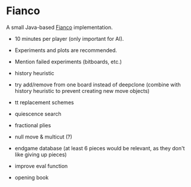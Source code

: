 # Fianco

A small Java-based [Fianco](http://www.di.fc.ul.pt/~jpn/gv/fianco.htm) implementation.

- 10 minutes per player (only important for AI).
- Experiments and plots are recommended.
- Mention failed experiments (bitboards, etc.)

- history heuristic
- try add/remove from one board instead of deepclone (combine with history heuristic to prevent creating new move objects)
- tt replacement schemes
- quiescence search
- fractional plies
- null move & multicut (?)
- endgame database (at least 6 pieces would be relevant, as they don't like giving up pieces)
- improve eval function
- opening book
